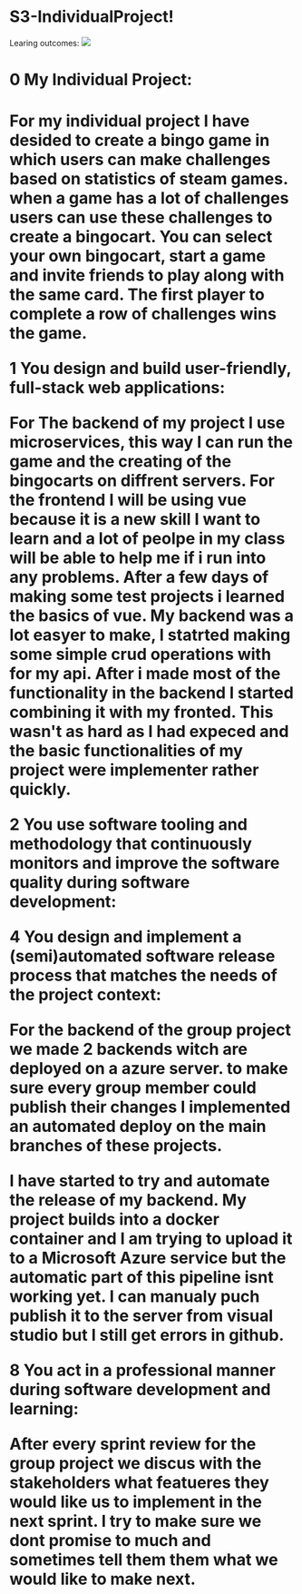 # S3-IndividualProject!

Learing outcomes:
<img src="https://user-images.githubusercontent.com/79635315/153168197-ae36f788-efd4-4f9a-873a-efe1472b79ba.png">

<h1>0 My Individual Project:<h1/>

For my individual project I have desided to create a bingo game in which users can make challenges based on statistics of steam games. when a game has a lot of challenges users can use these challenges to create a bingocart. You can select your own bingocart, start a game and invite friends to play along with the same card. The first player to complete a row of challenges wins the game. 

1 You design and build user-friendly, full-stack web applications:
 
For The backend of my project I use microservices, this way I can run the game and the creating of the bingocarts on diffrent servers. For the frontend I will be using vue because it is a new skill I want to learn and a lot of peolpe in my class will be able to help me if i run into any problems. 
After a few days of making some test projects i learned the basics of vue. My backend was a lot easyer to make, I statrted making some simple crud operations with for my api. After i made most of the functionality in the backend I started combining it with my fronted. This wasn't as hard as I had expeced and the basic functionalities of my project were implementer rather quickly.

2 You use software tooling and methodology that continuously monitors and improve the software quality during software development:


4 You design and implement a (semi)automated software release process that matches the needs of the project context:

For the backend of the group project we made 2 backends witch are deployed on a azure server. to make sure every group member could publish their changes I implemented an automated deploy on the main branches of these projects. 

I have started to try and automate the release of my backend. My project builds into a docker container and I am trying to upload it to a Microsoft Azure service but the automatic part of this pipeline isnt working yet. I can manualy puch publish it to the server from visual studio but I still get errors in github.

8 You act in a professional manner during software development and learning:

After every sprint review for the group project we discus with the stakeholders what featueres they would like us to implement in the next sprint. I try to make sure we dont promise to much and sometimes tell them them what we would like to make next.
